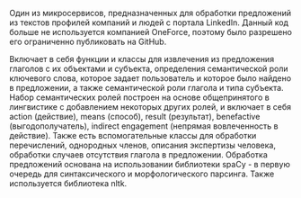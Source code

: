 Один из микросервисов, предназначенных для обработки предложений из текстов профилей компаний и людей с портала LinkedIn. Данный код больше не используется компанией OneForce, поэтому было разрешено его ограниченно публиковать на GitHub.

Включает в себя функции и классы для извлечения из предложения глаголов с их объектами и субъекта, определения семантической роли ключевого слова, которое задает пользователь и которое было найдено в предложении, а также семантической роли глагола и типа субъекта. Набор семантических ролей построен на основе общепринятого в лингвистике с добавлением некоторых других ролей, и включает в себя action (действие), means (способ), result (результат), benefactive (выгодополучатель), indirect engagement (непрямая вовлеченность в действие).
Также есть вспомогательные классы для обработки перечислений, однородных членов, описания экспертизы человека, обработки случаев отсутствия глагола в предложении.
Обработка предложений основана на использовании библиотеки spaCy - в первую очередь для синтаксического и морфологического парсинга. Также используется библиотека nltk.

